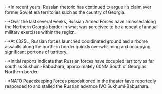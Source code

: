 ⋅⋅*In recent years, Russian rhetoric has continued to argue it’s claim over former Soviet era territories such as the country of Georgia. 

⋅⋅*Over the last several weeks, Russian Armed Forces have amassed along the Northern Georgia border in what was perceived to be a repeat of annual military exercises within the region.

⋅⋅*At 0325L, Russian forces launched coordinated ground and airborne assaults along the northern border quickly overwhelming and occupying significant portions of territory.

⋅⋅*Initial reports indicate that Russian forces have occupied territory as far south as Sukhumi-Babushara, approximately 60NM South of Georgia’s Northern border.

⋅⋅*NATO Peacekeeping Forces prepositioned in the theater have reportedly responded to and stalled the Russian advance IVO Sukhumi-Babushara.
